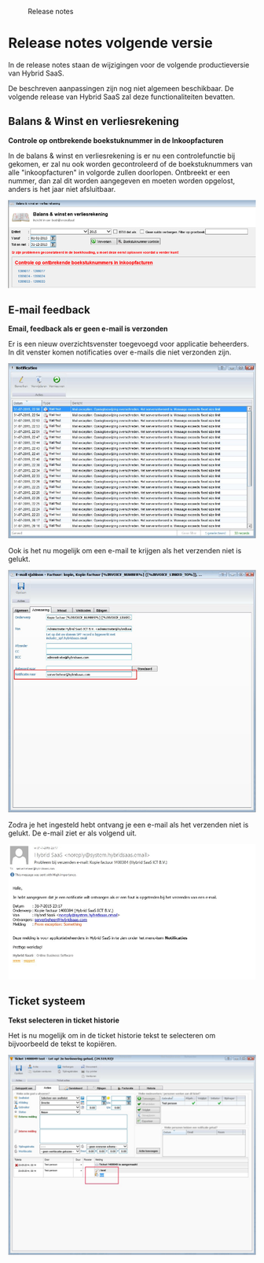 <properties>
	<page>
		<title>Release notes volgende versie</title>
	</page>
	<menu>
		<position>Release notes</position>
		<title>Volgende versie</title>
	</menu>
</properties>

# Release notes volgende versie #

In de release notes staan de wijzigingen voor de volgende productieversie van Hybrid SaaS.


<div class="warning">
De beschreven aanpassingen zijn nog niet algemeen beschikbaar. De volgende release van Hybrid SaaS zal deze functionaliteiten bevatten.
</div>
 


## Balans & Winst en verliesrekening ##

<div class="tag-update"></div>

**Controle op ontbrekende boekstuknummer in de Inkoopfacturen**

In de balans & winst en verliesrekening is er nu een controlefunctie bij gekomen, er zal nu ook worden gecontroleerd of de boekstuknummers van alle "inkoopfacturen" in volgorde zullen doorlopen. 
Ontbreekt er een nummer, dan zal dit worden aangegeven en moeten worden opgelost, anders is het jaar niet afsluitbaar.

![](images/boekstuknummercontrole.png)


 
## E-mail feedback ##

<div class="tag-fix"></div>

**Email, feedback als er geen e-mail is verzonden**

Er is een nieuw overzichtsvenster toegevoegd voor applicatie beheerders. In dit venster komen notificaties over e-mails die niet verzonden zijn.

![](images/notificatie-query.jpg)

Ook is het nu mogelijk om een e-mail te krijgen als het verzenden niet is gelukt.

![](images/instellen-notificatie-adressen.jpg)


Zodra je het ingesteld hebt ontvang je een e-mail als het verzenden niet is gelukt. De e-mail ziet er als volgend uit.

![](images/voorbeeld-notificatie-email.jpg)

## Ticket systeem ##

<div class="tag-fix"></div>

**Tekst selecteren in ticket historie**

Het is nu mogelijk om in de ticket historie tekst te selecteren om bijvoorbeeld de tekst te kopiëren.

![](images/ticket-tekst-selecteren.jpg)

